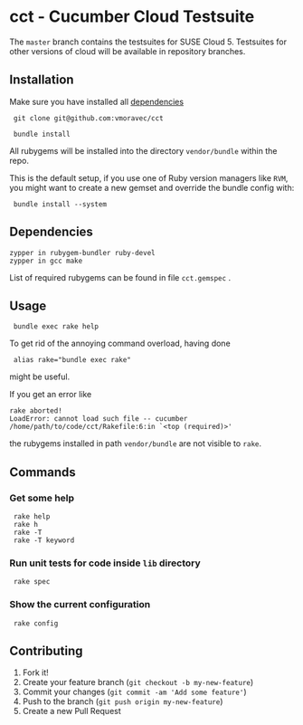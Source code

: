 # cct - Cucumber Cloud Testsuite

  The `master` branch contains the testsuites for SUSE Cloud 5.
  Testsuites for other versions of cloud will be available in repository branches.

## Installation

  Make sure you have installed all [dependencies](#Dependencies)

     git clone git@github.com:vmoravec/cct

     bundle install

  All rubygems will be installed into the directory `vendor/bundle` within the repo.

  This is the default setup, if you use one of Ruby version managers like `RVM`,
  you might want to create a new gemset and override the bundle config with:

     bundle install --system

## Dependencies

    zypper in rubygem-bundler ruby-devel
    zypper in gcc make

  List of required rubygems can be found in file `cct.gemspec` .

## Usage

     bundle exec rake help

  To get rid of the annoying command overload, having done

     alias rake="bundle exec rake"

  might be useful.

  If you get an error like

    rake aborted!
    LoadError: cannot load such file -- cucumber
    /home/path/to/code/cct/Rakefile:6:in `<top (required)>'

  the rubygems installed in path `vendor/bundle` are not visible to `rake`.

## Commands

### Get some help

     rake help
     rake h
     rake -T
     rake -T keyword

### Run unit tests for code inside `lib` directory

     rake spec

### Show the current configuration

     rake config


## Contributing

1. Fork it!
2. Create your feature branch (`git checkout -b my-new-feature`)
3. Commit your changes (`git commit -am 'Add some feature'`)
4. Push to the branch (`git push origin my-new-feature`)
5. Create a new Pull Request
